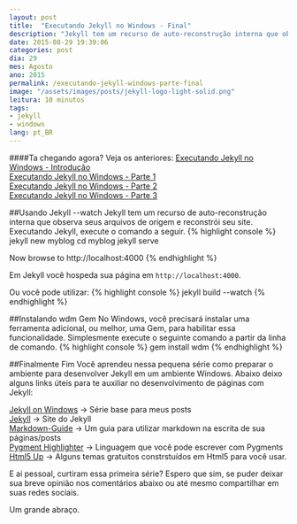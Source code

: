 ```yaml
---
layout: post
title:  "Executando Jekyll no Windows - Final"
description: "Jekyll tem um recurso de auto-reconstrução interna que observa seus arquivos de origem e reconstrói seu site. Executando Jekyll, execute o comando a seguir."
date: 2015-08-29 19:39:06
categories: post 
dia: 29
mes: Agosto
ano: 2015
permalink: /executando-jekyll-windows-parte-final
image: "/assets/images/posts/jekyll-logo-light-solid.png"
leitura: 10 minutos
tags:
- jekyll
- windows
lang: pt_BR
---
```

	
####Ta chegando agora? Veja os anteriores:
[Executando Jekyll no Windows - Introdução]({{site.url}}/executando-jekyll-windows-introducao/)
<br/>
[Executando Jekyll no Windows - Parte 1]({{site.url}}/executando-jekyll-windows-parte-1/)
<br/>
[Executando Jekyll no Windows - Parte 2]({{site.url}}/executando-jekyll-windows-parte-2/)
<br/>
[Executando Jekyll no Windows - Parte 3]({{site.url}}/executando-jekyll-windows-parte-3/)


##Usando Jekyll --watch
Jekyll tem um recurso de auto-reconstrução interna que observa seus arquivos de origem e reconstrói seu site.
Executando Jekyll, execute o comando a seguir.
{% highlight console %}
jekyll new myblog
cd myblog
jekyll serve

Now browse to http://localhost:4000
{% endhighlight %}

Em Jekyll você hospeda sua página em `http://localhost:4000`.

Ou você pode utilizar:
{% highlight console %}
jekyll build --watch
{% endhighlight %}

##Instalando wdm Gem
No Windows, você precisará instalar uma ferramenta adicional, ou melhor, uma Gem, para habilitar essa funcionalidade. 
Simplesmente execute o seguinte comando a partir da linha de comando.
{% highlight console %}
gem install wdm
{% endhighlight %}

##Finalmente Fim
Você aprendeu nessa pequena série como preparar o ambiente para desenvolver Jekyll em um ambiente Windows.
Abaixo deixo alguns links úteis para te auxiliar no desenvolvimento de páginas com Jekyll:

[Jekyll on Windows](http://jekyll-windows.juthilo.com/) -> Série base para meus posts
<br/>
[Jekyll](http://jekyllrb.com/) -> Site do Jekyll
<br/>
[Markdown-Guide](http://markdown-guide.readthedocs.org/en/latest/basics.html) -> Um guia para utilizar markdown na escrita de sua páginas/posts
<br/>
[Pygment Highlighter](http://pygments.org/languages/) -> Linguagem que você pode escrever com Pygments
<br/>
[Html5 Up](http://html5up.net/) -> Alguns temas gratuitos constrstuídos em Html5 para você usar.

E ai pessoal, curtiram essa primeira série? Espero que sim, se puder deixar sua breve opinião nos comentários abaixo ou até mesmo compartilhar em suas redes sociais.

Um grande abraço.
